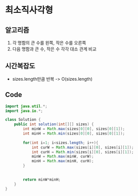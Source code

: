 # 최소직사각형

## 알고리즘
1. 각 명함의 큰 수를 왼쪽, 작은 수를 오른쪽
2. 다음 명함과 큰 수, 작은 수 각각 대소 관계 비교

## 시간복잡도
- sizes.length만큼 반복 -> O(sizes.length)

## Code
```java
import java.util.*;
import java.io.*;

class Solution {
    public int solution(int[][] sizes) {
        int minW = Math.max(sizes[0][0], sizes[0][1]);
        int minH = Math.min(sizes[0][0], sizes[0][1]);
        
        for(int i=1; i<sizes.length; i++){
            int curW = Math.max(sizes[i][0], sizes[i][1]);
            int curH = Math.min(sizes[i][0], sizes[i][1]);
            minW = Math.max(minW, curW);
            minH = Math.max(minH, curH);
        }
        
        
        return minW*minH;
    }
}
```